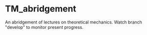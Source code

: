 # TM_abridgement
An abridgement of lectures on theoretical mechanics.
Watch branch "develop" to monitor present progress.
